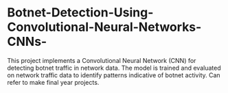 # Botnet-Detection-Using-Convolutional-Neural-Networks-CNNs-
This project implements a Convolutional Neural Network (CNN) for detecting botnet traffic in network data. The model is trained and evaluated on network traffic data to identify patterns indicative of botnet activity.
Can refer to make final year projects.
